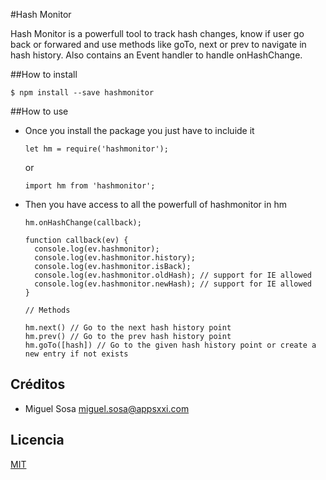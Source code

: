 #Hash Monitor

Hash Monitor is a powerfull tool to track hash changes, know if user go back or forwared and use methods like goTo, next or prev to navigate in hash history. Also contains an Event handler to handle onHashChange.

##How to install

```
$ npm install --save hashmonitor
```

##How to use

- Once you install the package you just have to incluide it

  ```
  let hm = require('hashmonitor');
  ```

  or

  ```
  import hm from 'hashmonitor';
  ```

- Then you have access to all the powerfull of hashmonitor in hm

  ```
  hm.onHashChange(callback);

  function callback(ev) {
    console.log(ev.hashmonitor);
    console.log(ev.hashmonitor.history);
    console.log(ev.hashmonitor.isBack);
    console.log(ev.hashmonitor.oldHash); // support for IE allowed
    console.log(ev.hashmonitor.newHash); // support for IE allowed
  }

  // Methods

  hm.next() // Go to the next hash history point
  hm.prev() // Go to the prev hash history point
  hm.goTo([hash]) // Go to the given hash history point or create a new entry if not exists
  ```

## Créditos

- Miguel Sosa <miguel.sosa@appsxxi.com>

## Licencia

[MIT](https://opensource.org/licenses/MIT)